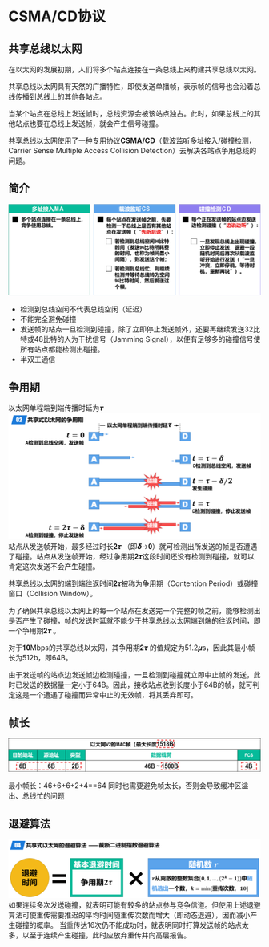 # CSMA/CD协议

## 共享总线以太网

在以太网的发展初期，人们将多个站点连接在一条总线上来构建共享总线以太网。

共享总线以太网具有天然的广播特性，即使发送单播帧，表示帧的信号也会沿着总线传播到总线上的其他各站点。

当某个站点在总线上发送帧时，总线资源会被该站点独占。此时，如果总线上的其他站点也要在总线上发送帧，就会产生信号碰撞。

共享总线以太网使用了一种专用协议**CSMA/CD**（载波监听多址接入/碰撞检测，Carrier Sense Multiple Access Collision Detection）去解决各站点争用总线的问题。

## 简介

![CSMA/CD简介](CSMACD-简介.png)

* 检测到总线空闲不代表总线空闲（延迟）
* 不能完全避免碰撞
* 发送帧的站点一旦检测到碰撞，除了立即停止发送帧外，还要再继续发送32比特或48比特的人为干扰信号（Jamming Signal），以便有足够多的碰撞信号使所有站点都能检测出碰撞。
* 半双工通信

## 争用期

以太网单程端到端传播时延为𝝉
![CSMA/CD争用期](CSMACD-争用期.png)
站点从发送帧开始，最多经过时长𝟐𝝉 （即𝜹→𝟎）就可检测出所发送的帧是否遭遇了碰撞。站点从发送帧开始，经过争用期𝟐𝝉这段时间还没有检测到碰撞，就可以肯定这次发送不会产生碰撞。

共享总线以太网的端到端往返时间𝟐𝝉被称为争用期（Contention Period）或碰撞窗口（Collision Window）。

为了确保共享总线以太网上的每一个站点在发送完一个完整的帧之前，能够检测出是否产生了碰撞，帧的发送时延就不能少于共享总线以太网端到端的往返时间，即一个争用期𝟐𝝉 。

对于𝟏𝟎Mbps的共享总线以太网，其争用期𝟐𝝉 的值规定为51.2𝝁s，因此其最小帧长为512b，即64B。

由于发送帧的站点边发送帧边检测碰撞，一旦检测到碰撞就立即中止帧的发送，此时已发送的数据量一定小于64B。因此，接收站点收到长度小于64B的帧，就可判定这是一个遭遇了碰撞而异常中止的无效帧，将其丢弃即可。

## 帧长

![CSMA/CD帧长限制](CSMACD-帧长限制.png)

最小帧长：46+6+6+2+4==64
同时也需要避免帧太长，否则会导致缓冲区溢出、总线忙的问题

## 退避算法

![CSMA/CD退避算法](CSMACD-退避算法.png)
如果连续多次发送碰撞，就表明可能有较多的站点参与竞争信道。但使用上述退避算法可使重传需要推迟的平均时间随重传次数而增大（即动态退避），因而减小产生碰撞的概率。
当重传达16次仍不能成功时，就表明同时打算发送帧的站点太多，以至于连续产生碰撞，此时应放弃重传并向高层报告。
